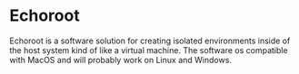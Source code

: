 # Echoroot
Echoroot is a software solution for creating isolated environments inside of the host system kind of like a virtual machine. The software os compatible with MacOS and will probably work on Linux and Windows.

